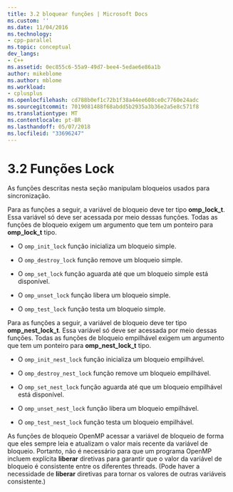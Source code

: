 ```yaml
---
title: 3.2 bloquear funções | Microsoft Docs
ms.custom: ''
ms.date: 11/04/2016
ms.technology:
- cpp-parallel
ms.topic: conceptual
dev_langs:
- C++
ms.assetid: 0ec855c6-55a9-49d7-bee4-5edae6e86a1b
author: mikeblome
ms.author: mblome
ms.workload:
- cplusplus
ms.openlocfilehash: cd788b0ef1c72b1f38a44ee608ce0c7760e24adc
ms.sourcegitcommit: 7019081488f68abdd5b2935a3b36e2a5e8c571f8
ms.translationtype: MT
ms.contentlocale: pt-BR
ms.lasthandoff: 05/07/2018
ms.locfileid: "33696247"
---
```

# <a name="32-lock-functions"></a>3.2 Funções Lock
As funções descritas nesta seção manipulam bloqueios usados para sincronização.  
  
 Para as funções a seguir, a variável de bloqueio deve ter tipo **omp_lock_t**. Essa variável só deve ser acessada por meio dessas funções. Todas as funções de bloqueio exigem um argumento que tem um ponteiro para **omp_lock_t** tipo.  
  
-   O `omp_init_lock` função inicializa um bloqueio simple.  
  
-   O `omp_destroy_lock` função remove um bloqueio simple.  
  
-   O `omp_set_lock` função aguarda até que um bloqueio simple está disponível.  
  
-   O `omp_unset_lock` função libera um bloqueio simple.  
  
-   O `omp_test_lock` função testa um bloqueio simple.  
  
 Para as funções a seguir, a variável de bloqueio deve ter tipo **omp_nest_lock_t**.  Essa variável só deve ser acessada por meio dessas funções. Todas as funções de bloqueio empilhável exigem um argumento que tem um ponteiro para **omp_nest_lock_t** tipo.  
  
-   O `omp_init_nest_lock` função inicializa um bloqueio empilhável.  
  
-   O `omp_destroy_nest_lock` função remove um bloqueio empilhável.  
  
-   O `omp_set_nest_lock` função aguarda até que um bloqueio empilhável está disponível.  
  
-   O `omp_unset_nest_lock` função libera um bloqueio empilhável.  
  
-   O `omp_test_nest_lock` função testa um bloqueio empilhável.  
  
 As funções de bloqueio OpenMP acessar a variável de bloqueio de forma que eles sempre leia e atualizam o valor mais recente da variável de bloqueio. Portanto, não é necessário para que um programa OpenMP incluem explícita **liberar** diretivas para garantir que o valor da variável de bloqueio é consistente entre os diferentes threads. (Pode haver a necessidade de **liberar** diretivas para tornar os valores de outras variáveis consistente.)